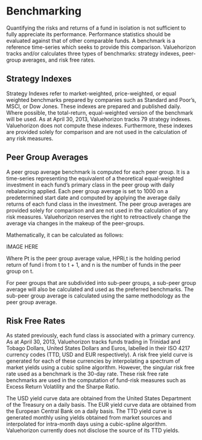 # Benchmarking #

Quantifying the risks and returns of a fund in isolation is not sufficient to fully appreciate its performance. Performance statistics should be evaluated against that of other comparable funds. A benchmark is a reference time-series which seeks to provide this comparison. Valuehorizon tracks and/or calculates three types of benchmarks: strategy indexes, peer-group averages, and risk free rates.

## Strategy Indexes ##

Strategy Indexes refer to market-weighted, price-weighted, or equal weighted benchmarks prepared by companies such as Standard and Poor’s, MSCI, or Dow Jones. These indexes are prepared and published daily. Where possible, the total-return, equal-weighted version of the benchmark will be used. As at April 30, 2013, Valuehorizon tracks 79 strategy indexes. Valuehorizon does not compute these indexes. Furthermore, these indexes are provided solely for comparison and are not used in the calculation of any risk measures.

## Peer Group Averages ##

A peer group average benchmark is computed for each peer group. It is a time-series representing the equivalent of a theoretical equal-weighted investment in each fund’s primary class in the peer group with daily rebalancing applied. Each peer group average is set to 1000 on a predetermined  start date and computed by applying the average daily returns of each fund class in the investment. The peer group averages are provided solely for comparison and are not used in the calculation of any risk measures. Valuehorizon reserves the right to retroactively change the average via changes in the makeup of the peer-groups.

Mathematically, it can be calculated as follows:

IMAGE HERE

Where Pt is the peer group average value, HPRi,t is the holding period return of fund i from t to t + 1, and n is the number of funds in the peer group on t. 

For peer groups that are subdivided into sub-peer groups, a sub-peer group average will also be calculated and used as the preferred benchmarks. The sub-peer group average is calculated using the same methodology as the peer group average.

## Risk Free Rates ##

As stated previously, each fund class is associated with a primary currency. As at April 30, 2013, Valuehorizon tracks funds trading in Trinidad and Tobago Dollars, United States Dollars and Euros, labelled in their ISO 4217 currency codes (TTD, USD and EUR respectively). A risk free yield curve is generated for each of these currencies by interpolating a  spectrum of market yields using a cubic spline algorithm. However, the singular risk free rate used as a benchmark is the 30-day rate. These risk free rate benchmarks are used in the computation of fund-risk measures such as Excess Return Volatility and the Sharpe Ratio.

The USD yield curve data are obtained from the United States Department of the Treasury on a daily basis. The EUR yield curve data are obtained from the European Central Bank on a daily basis. The TTD yield curve is generated monthly using yields obtained from market sources and interpolated for intra-month days using a cubic-spline algorithm. Valuehorizon currently does not disclose the source of its TTD yields.
